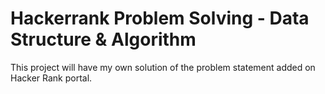 # Hackerrank Problem Solving - Data Structure & Algorithm
This project will have my own solution of the problem statement added on Hacker Rank portal. 
